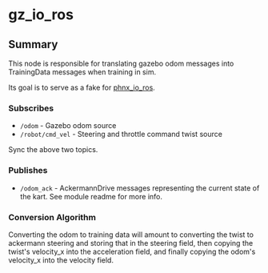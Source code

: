 # gz_io_ros

## Summary

This node is responsible for translating gazebo odom messages into TrainingData messages when training in sim.

Its goal is to serve as a fake for [phnx_io_ros](phnx_io_ros.md).

### Subscribes

- `/odom` - Gazebo odom source
- `/robot/cmd_vel` - Steering and throttle command twist source

Sync the above two topics.

### Publishes

- `/odom_ack` - AckermannDrive messages representing the current state of the kart. See module readme for more info.

### Conversion Algorithm

Converting the odom to training data will amount to converting the twist to ackermann steering and storing that in the steering field,
then copying the twist's velocity_x into the acceleration field, and finally copying the odom's velocity_x into the velocity field.